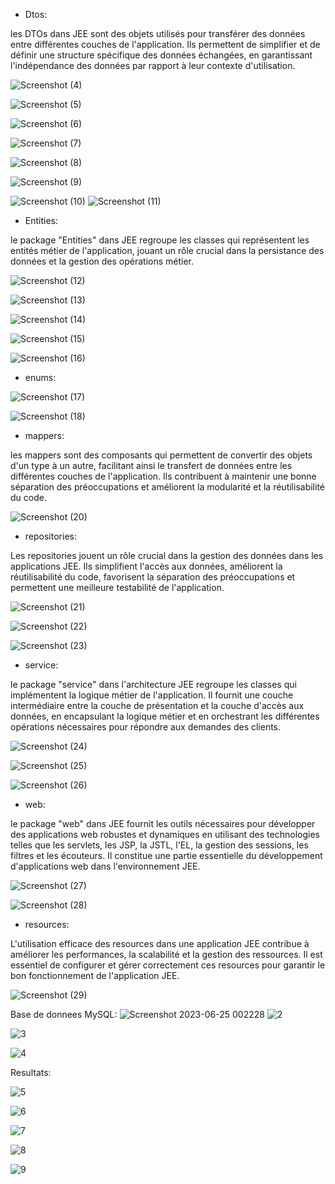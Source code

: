 - Dtos:

les DTOs dans JEE sont des objets utilisés pour transférer des données entre différentes couches de l'application. Ils permettent de simplifier et de définir une structure spécifique des données échangées, en garantissant l'indépendance des données par rapport à leur contexte d'utilisation.


![Screenshot (4)](https://github.com/Abderrahmane55/ellaouzi_abderrahmane_JEE/assets/107000262/d9944ea5-04c9-4ebc-be95-6f4bfd7d8452)

![Screenshot (5)](https://github.com/Abderrahmane55/ellaouzi_abderrahmane_JEE/assets/107000262/3f19b59c-487d-40a3-a1ad-93e017225789)

![Screenshot (6)](https://github.com/Abderrahmane55/ellaouzi_abderrahmane_JEE/assets/107000262/cec6bb78-d785-4bd1-a3ec-7495c149e653)

![Screenshot (7)](https://github.com/Abderrahmane55/ellaouzi_abderrahmane_JEE/assets/107000262/40bfa78b-6453-4316-8a2e-1f46aab722e4)

![Screenshot (8)](https://github.com/Abderrahmane55/ellaouzi_abderrahmane_JEE/assets/107000262/20b7b641-4e25-4fba-b2bc-8f552e54f89f)

![Screenshot (9)](https://github.com/Abderrahmane55/ellaouzi_abderrahmane_JEE/assets/107000262/25008839-3e01-45bd-a27c-ee08e4d61298)

![Screenshot (10)](https://github.com/Abderrahmane55/ellaouzi_abderrahmane_JEE/assets/107000262/654648ba-9bb3-4b46-8ba3-778f0190a59c)
![Screenshot (11)](https://github.com/Abderrahmane55/ellaouzi_abderrahmane_JEE/assets/107000262/7e0d6157-f834-4406-862f-79c9e14d77b8)

- Entities:

le package "Entities" dans JEE regroupe les classes qui représentent les entités métier de l'application, jouant un rôle crucial dans la persistance des données et la gestion des opérations métier.


![Screenshot (12)](https://github.com/Abderrahmane55/ellaouzi_abderrahmane_JEE/assets/107000262/de0b4b76-5108-4ab2-a85e-90126a27fb1b)


![Screenshot (13)](https://github.com/Abderrahmane55/ellaouzi_abderrahmane_JEE/assets/107000262/e5bbd770-971b-4848-915c-8a32fe66d14c)



![Screenshot (14)](https://github.com/Abderrahmane55/ellaouzi_abderrahmane_JEE/assets/107000262/32dfcdf3-9759-4ad9-8348-4cec5099fcbf)



![Screenshot (15)](https://github.com/Abderrahmane55/ellaouzi_abderrahmane_JEE/assets/107000262/f37cc7c7-4ba7-4308-bb82-9b5cef475690)


![Screenshot (16)](https://github.com/Abderrahmane55/ellaouzi_abderrahmane_JEE/assets/107000262/1904ebc7-567b-4e5f-9dcc-9d6db6154199)

- enums:

![Screenshot (17)](https://github.com/Abderrahmane55/ellaouzi_abderrahmane_JEE/assets/107000262/6cc3f0fa-b2ed-4de5-b2b4-700fd235a9aa)



![Screenshot (18)](https://github.com/Abderrahmane55/ellaouzi_abderrahmane_JEE/assets/107000262/b0d8be4c-4bb0-4a0a-a83b-012b83f340be)

- mappers:

les mappers sont des composants qui permettent de convertir des objets d'un type à un autre, facilitant ainsi le transfert de données entre les différentes couches de l'application. Ils contribuent à maintenir une bonne séparation des préoccupations et améliorent la modularité et la réutilisabilité du code.

![Screenshot (20)](https://github.com/Abderrahmane55/ellaouzi_abderrahmane_JEE/assets/107000262/a0eaf779-4799-4b3e-ab44-dfc3ad1886dc)

- repositories:

Les repositories jouent un rôle crucial dans la gestion des données dans les applications JEE. Ils simplifient l'accès aux données, améliorent la réutilisabilité du code, favorisent la séparation des préoccupations et permettent une meilleure testabilité de l'application.

![Screenshot (21)](https://github.com/Abderrahmane55/ellaouzi_abderrahmane_JEE/assets/107000262/38724e89-9be6-4a58-a84b-6ff860805563)


![Screenshot (22)](https://github.com/Abderrahmane55/ellaouzi_abderrahmane_JEE/assets/107000262/10433931-a383-4c3c-93fd-537fc94806d0)


![Screenshot (23)](https://github.com/Abderrahmane55/ellaouzi_abderrahmane_JEE/assets/107000262/c757b0ac-45f5-4d5c-87dd-6a09cbd4633b)

- service:

le package "service" dans l'architecture JEE regroupe les classes qui implémentent la logique métier de l'application. Il fournit une couche intermédiaire entre la couche de présentation et la couche d'accès aux données, en encapsulant la logique métier et en orchestrant les différentes opérations nécessaires pour répondre aux demandes des clients.

![Screenshot (24)](https://github.com/Abderrahmane55/ellaouzi_abderrahmane_JEE/assets/107000262/e8d92dd4-4043-400b-8356-e14f1e09a8f5)


![Screenshot (25)](https://github.com/Abderrahmane55/ellaouzi_abderrahmane_JEE/assets/107000262/c1723b1f-ed19-49d8-b0b4-0578c3c0c852)



![Screenshot (26)](https://github.com/Abderrahmane55/ellaouzi_abderrahmane_JEE/assets/107000262/c164baf4-cdff-42c7-8ec7-b8550a205b49)

- web:

le package "web" dans JEE fournit les outils nécessaires pour développer des applications web robustes et dynamiques en utilisant des technologies telles que les servlets, les JSP, la JSTL, l'EL, la gestion des sessions, les filtres et les écouteurs. Il constitue une partie essentielle du développement d'applications web dans l'environnement JEE.

![Screenshot (27)](https://github.com/Abderrahmane55/ellaouzi_abderrahmane_JEE/assets/107000262/7d625817-f457-4296-8ec0-e3a9836198fb)


![Screenshot (28)](https://github.com/Abderrahmane55/ellaouzi_abderrahmane_JEE/assets/107000262/e2eede54-c2e3-4dbb-91e7-f67a060da190)


- resources:

L'utilisation efficace des resources dans une application JEE contribue à améliorer les performances, la scalabilité et la gestion des ressources. Il est essentiel de configurer et gérer correctement ces resources pour garantir le bon fonctionnement de l'application JEE.

![Screenshot (29)](https://github.com/Abderrahmane55/ellaouzi_abderrahmane_JEE/assets/107000262/c56a3d07-af72-4303-93a7-03766cb6fe6e)












Base de donnees MySQL:
![Screenshot 2023-06-25 002228](https://github.com/Abderrahmane55/ellaouzi_abderrahmane_JEE/assets/107000262/68ce22b8-cab0-40ce-8ddf-9a56d6eec1a3)
![2](https://github.com/Abderrahmane55/ellaouzi_abderrahmane_JEE/assets/107000262/a8803d19-e07a-4d1f-9ba8-8c4bad948746)

![3](https://github.com/Abderrahmane55/ellaouzi_abderrahmane_JEE/assets/107000262/69c595b7-ffbe-4397-8d29-2283427ea51c)

![4](https://github.com/Abderrahmane55/ellaouzi_abderrahmane_JEE/assets/107000262/428f5750-8bfe-46ce-9e8e-b50495b8bf67)

Resultats:

![5](https://github.com/Abderrahmane55/ellaouzi_abderrahmane_JEE/assets/107000262/5f4f8405-a72e-41e2-a8e2-4395c1383345)

![6](https://github.com/Abderrahmane55/ellaouzi_abderrahmane_JEE/assets/107000262/9d40ce8c-9d16-4e27-8173-c698f1a1b6f2)

![7](https://github.com/Abderrahmane55/ellaouzi_abderrahmane_JEE/assets/107000262/eb3ffff1-b128-43b6-b194-6aa71cea3935)

![8](https://github.com/Abderrahmane55/ellaouzi_abderrahmane_JEE/assets/107000262/ae499c40-794b-4ab5-a0fe-5cf8ff39c26a)

![9](https://github.com/Abderrahmane55/ellaouzi_abderrahmane_JEE/assets/107000262/87851247-1a16-4caa-be23-9b4a0d36f10c)
